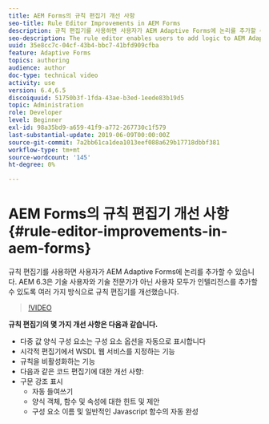 ```yaml
---
title: AEM Forms의 규칙 편집기 개선 사항
seo-title: Rule Editor Improvements in AEM Forms
description: 규칙 편집기를 사용하면 사용자가 AEM Adaptive Forms에 논리를 추가할 수 있습니다. AEM 6.3은 기술 사용자와 기술 전문가가 아닌 사용자 모두가 인텔리전스를 추가할 수 있도록 여러 가지 방식으로 규칙 편집기를 개선했습니다.
seo-description: The rule editor enables users to add logic to AEM Adaptive Forms. AEM 6.3 improves the rule editor in several ways making it easier and faster for both technical and non-technical users alike to add intelligence.
uuid: 35e8cc7c-04cf-43b4-bbc7-41bfd909cfba
feature: Adaptive Forms
topics: authoring
audience: author
doc-type: technical video
activity: use
version: 6.4,6.5
discoiquuid: 51750b3f-1fda-43ae-b3ed-1eede83b19d5
topic: Administration
role: Developer
level: Beginner
exl-id: 98a35bd9-a659-41f9-a772-267730c1f579
last-substantial-update: 2019-06-09T00:00:00Z
source-git-commit: 7a2bb61ca1dea1013eef088a629b17718dbbf381
workflow-type: tm+mt
source-wordcount: '145'
ht-degree: 0%

---
```


# AEM Forms의 규칙 편집기 개선 사항 {#rule-editor-improvements-in-aem-forms}

규칙 편집기를 사용하면 사용자가 AEM Adaptive Forms에 논리를 추가할 수 있습니다. AEM 6.3은 기술 사용자와 기술 전문가가 아닌 사용자 모두가 인텔리전스를 추가할 수 있도록 여러 가지 방식으로 규칙 편집기를 개선했습니다.

>[!VIDEO](https://video.tv.adobe.com/v/19653?quality=9&learn=on)

**규칙 편집기의 몇 가지 개선 사항은 다음과 같습니다.**

* 다중 값 양식 구성 요소는 구성 요소 옵션을 자동으로 표시합니다
* 시각적 편집기에서 WSDL 웹 서비스를 지정하는 기능
* 규칙을 비활성화하는 기능
* 다음과 같은 코드 편집기에 대한 개선 사항:
* 구문 강조 표시
   * 자동 들여쓰기
   * 양식 객체, 함수 및 속성에 대한 힌트 및 제안
   * 구성 요소 이름 및 일반적인 Javascript 함수의 자동 완성
